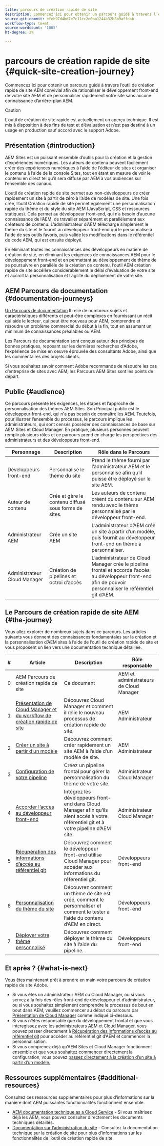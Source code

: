 ```yaml
---
title: parcours de création rapide de site
description: Commencez ici pour obtenir un parcours guidé à travers l’outil de création rapide de site AEM convivial afin de rationaliser le développement front-end de votre site AEM et de personnaliser rapidement votre site sans aucune connaissance d’arrière-plan AEM.
source-git-commit: efeb97d4bd7e7c11ec2c0ba1244a32b8b9affdab
workflow-type: tm+mt
source-wordcount: '1005'
ht-degree: 2%

---
```



# parcours de création rapide de site {#quick-site-creation-journey}

Commencez ici pour obtenir un parcours guidé à travers l’outil de création rapide de site AEM convivial afin de rationaliser le développement front-end de votre site AEM et de personnaliser rapidement votre site sans aucune connaissance d’arrière-plan AEM.

>[!CAUTION]
>
>L’outil de création de site rapide est actuellement un aperçu technique. Il est mis à disposition à des fins de test et d’évaluation et n’est pas destiné à un usage en production sauf accord avec le support Adobe.

## Présentation {#introduction}

AEM Sites est un puissant ensemble d’outils pour la création et la gestion d’expériences numériques. Les auteurs de contenu peuvent facilement créer des expériences numériques à l’aide de l’éditeur de sites et organiser le contenu à l’aide de la console Sites, tout en étant en mesure de voir le contenu en direct tel qu’il sera diffusé par AEM à vos audiences sur l’ensemble des canaux.

L’outil de création rapide de site permet aux non-développeurs de créer rapidement un site à partir de zéro à l’aide de modèles de site. Une fois créé, l’outil Création rapide de site permet également une personnalisation rapide du thème et du style du site AEM (JavaScript, CSS et ressources statiques). Cela permet au développeur front-end, qui n’a besoin d’aucune connaissance de l’AEM, de travailler séparément et parallèlement aux créateurs de contenu. L’administrateur d’AEM télécharge simplement le thème du site et le fournit au développeur front-end qui le personnalise à l’aide de ses outils favoris, puis valide les modifications dans le référentiel de code AEM, qui est ensuite déployé.

En éliminant toutes les connaissances des développeurs en matière de création de site, en éliminant les exigences de connaissances AEM pour le développement front-end et en permettant au développement de thème de se poursuivre en parallèle de la création de contenu, l’outil AEM création rapide de site accélère considérablement le délai d’évaluation de votre site et accroît la personnalisation et l’agilité du déploiement de votre site.

## AEM Parcours de documentation {#documentation-journeys}

[Un Parcours de documentation](/help/journey-documentation/home.md) Il relie de nombreux sujets et caractéristiques différents et peut-être complexes en fournissant un récit qui aide le lecteur, qui peut être nouveau pour AEM, comprendre et résoudre un problème commercial du début à la fin, tout en assumant un minimum de connaissances préalables ou AEM.

Les Parcours de documentation sont conçus autour des principes de bonnes pratiques, reposant sur les dernières recherches d’Adobe, l’expérience de mise en oeuvre éprouvée des consultants Adobe, ainsi que les commentaires des projets clients.

Si vous souhaitez savoir comment Adobe recommande de résoudre les cas d’entreprise de sites avec AEM, les Parcours AEM Sites sont les points de départ.

## Public {#audience}

Ce parcours présente les exigences, les étapes et l’approche de personnalisation des thèmes AEM Sites. Son Principal public est le développeur front-end, qui n&#39;a pas besoin de connaître les AEM. Toutefois, pour illustrer l’ensemble du processus, le parcours implique les administrateurs, qui sont censés posséder des connaissances de base sur AEM Sites et Cloud Manager. En pratique, plusieurs personnes peuvent remplir plusieurs rôles et ce parcours prend en charge les perspectives des administrateurs et des développeurs front-end.

| Personnage | Description | Rôle dans le Parcours |
|---|---|---|
| Développeurs front-end | Personnalise le thème du site | Prend le thème fourni par l’administrateur AEM et le personnalise afin qu’il puisse être déployé sur le site AEM. |
| Auteur de contenu | Crée et gère le contenu diffusé sous forme de sites. | Les auteurs de contenu créent du contenu sur AEM rendu avec le thème personnalisé par le développeur front-end. |
| Administrateur AEM | Crée un site AEM | L’administrateur d’AEM crée un site à partir d’un modèle, puis fournit au développeur front-end un thème à personnaliser. |
| Administrateur Cloud Manager | Création de pipelines et octroi d’accès | L’administrateur de Cloud Manager crée le pipeline frontal et accorde l’accès au développeur front-end afin de pouvoir personnaliser le référentiel git d’AEM. |

## Le Parcours de création rapide de site AEM {#the-journey}

Vous allez explorer de nombreux sujets dans ce parcours. Les articles suivants vous donnent des connaissances fondamentales sur la création et la personnalisation d’AEM sites à l’aide de l’outil de création rapide de site et vous proposent un lien vers une documentation technique détaillée.

|#|Article|Description|Rôle responsable|
|---|---|---|---|
|0|AEM Parcours de création rapide de site|Ce document|AEM et administrateurs de Cloud Manager|
|1|[Présentation de Cloud Manager et du workflow de création rapide de site](cloud-manager.md)|Découvrez Cloud Manager et comment il relie le nouveau processus de création rapide de site.|AEM Administrateur|
|2|[Créer un site à partir d’un modèle](create-site.md)|Découvrez comment créer rapidement un site AEM à l’aide d’un modèle de site.|AEM Administrateur|
|3|[Configuration de votre pipeline](pipeline-setup.md)|Créez un pipeline frontal pour gérer la personnalisation du thème de votre site.|Administrateur Cloud Manager|
|4|[Accorder l’accès au développeur front-end](grant-access.md)|Intégrez les développeurs front-end dans Cloud Manager afin qu’ils aient accès à votre référentiel git et à votre pipeline d’AEM site.|Administrateur Cloud Manager|
|5|[Récupération des informations d’accès au référentiel git](retrieve-access.md)|Découvrez comment le développeur front-end utilise Cloud Manager pour accéder aux informations du référentiel git.|Développeurs front-end|
|6|[Personnalisation du thème du site](customize-theme.md)|Découvrez comment un thème de site est créé, comment le personnaliser et comment le tester à l’aide du contenu d’AEM en direct.|Développeurs front-end|
|7|[Déployer votre thème personnalisé](deploy-theme.md)|Découvrez comment déployer le thème du site à l’aide du pipeline.|Développeurs front-end|

## Et après ? {#what-is-next}

Vous êtes maintenant prêt à prendre en main votre parcours de création rapide de site Adobe.

* Si vous êtes un administrateur AEM ou Cloud Manager, ou si vous servez à la fois des rôles front-end de développeur et d’administrateur, ou si vous souhaitez simplement comprendre le processus de bout en bout dans AEM, veuillez commencer au début du parcours par [Présentation de Cloud Manager](cloud-manager.md) comme indiqué ci-dessous.
* Si vous n’êtes responsable que du développement frontal et que vous interagissez avec les administrateurs AEM et Cloud Manager, vous pouvez passer directement à [Récupération des informations d’accès au référentiel git](retrieve-access.md) pour accéder au référentiel git d’AEM et commencer la personnalisation.
* Si vous comprenez déjà qu’AEM Sites et Cloud Manager fonctionnent ensemble et que vous souhaitez commencer directement la configuration, vous pouvez [passez directement à la création d’un site à partir d’un modèle.](create-site.md)

## Ressources supplémentaires {#additional-resources}

Consultez ces ressources supplémentaires pour plus d’informations sur la manière dont AEM puissantes fonctionnalités fonctionnent ensemble.

* [AEM documentation technique as a Cloud Service](https://experienceleague.adobe.com/docs/experience-manager-cloud-service.html?lang=fr) - Si vous maîtrisez déjà les AEM, vous pouvez consulter directement les documents techniques détaillés.
* [Documentation sur l’administration du site](/help/sites-cloud/administering/site-creation/create-site.md) - Consultez la documentation technique sur la création de site pour plus d’informations sur les fonctionnalités de l’outil de création rapide de site.
